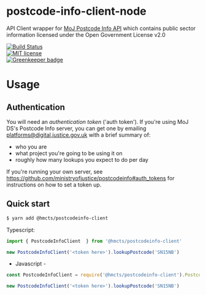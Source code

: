 # postcode-info-client-node

API Client wrapper for [MoJ Postcode Info API](https://github.com/ministryofjustice/postcodeinfo)
which contains public sector information licensed under the Open Government License v2.0

[![Build Status](https://travis-ci.org/hmcts/postcode-info-client-node.svg?branch=master)](https://travis-ci.org/hmcts/postcode-info-client-node.svg?branch=master)  
[![MIT license](http://img.shields.io/badge/license-MIT-brightgreen.svg)](http://opensource.org/licenses/MIT)  
[![Greenkeeper badge](https://badges.greenkeeper.io/hmcts/postcode-info-client-node.svg)](https://greenkeeper.io/)

# Usage

## Authentication

You will need an _authentication token_ ('auth token'). If you're using MoJ DS's Postcode Info server, 
you can get one by emailing platforms@digital.justice.gov.uk with a brief summary of:

* who you are
* what project you're going to be using it on
* roughly how many lookups you expect to do per day

If you're running your own server, see https://github.com/ministryofjustice/postcodeinfo#auth_tokens for instructions on how to set a token up.

## Quick start
```bash
$ yarn add @hmcts/postcodeinfo-client
```

Typescript:
```ts
import { PostcodeInfoClient  } from '@hmcts/postcodeinfo-client'

new PostcodeInfoClient('<token here>').lookupPostcode('SN15NB')

```

- Javascript -

```js
const PostcodeInfoClient = require('@hmcts/postcodeinfo-client').PostcodeInfoClient

new PostcodeInfoClient('<token here>').lookupPostcode('SN15NB')
```
